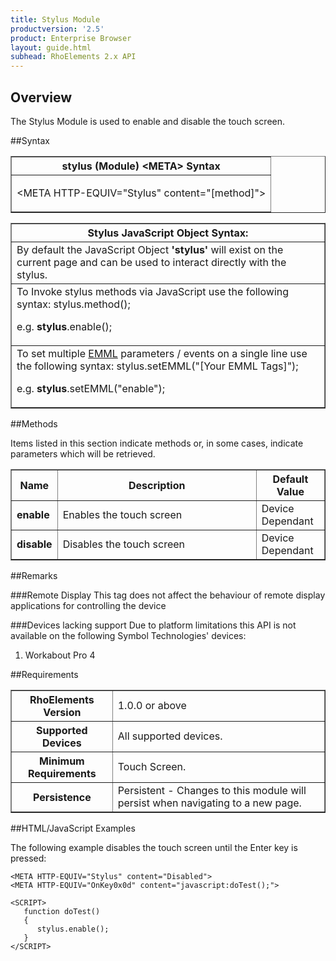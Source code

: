 ```yaml
---
title: Stylus Module
productversion: '2.5'
product: Enterprise Browser
layout: guide.html
subhead: RhoElements 2.x API
---
```


## Overview
The Stylus Module is used to enable and disable the touch screen.

##Syntax
<table class="facelift" style="width:100%" border="1" padding="5px"> <tr><th class="tableHeading">stylus (Module) &lt;META&gt; Syntax
</th></tr><tr><td class="clsSyntaxCells clsOddRow"><p>&lt;META HTTP-EQUIV="Stylus" content="[method]"&gt;</p></td></tr></table>
<table class="facelift" style="width:100%" border="1" padding="5px"> <tr><th class="tableHeading">Stylus JavaScript Object Syntax:</th></tr><tr><td class="clsSyntaxCells clsOddRow">
By default the JavaScript Object <b>'stylus'</b> will exist on the current page and can be used to interact directly with the stylus.
</td></tr><tr><td class="clsSyntaxCells clsEvenRow">
To Invoke stylus methods via JavaScript use the following syntax: stylus.method();
<P />e.g. <b>stylus</b>.enable();
</td></tr><tr><td class="clsSyntaxCells clsEvenRow">							
To set multiple <a href="/rhoelements/EMMLOverview">EMML</a> parameters / events on a single line use the following syntax: stylus.setEMML("[Your EMML Tags]");
<P />
e.g. <b>stylus</b>.setEMML("enable");							
</td></tr></table>	

##Methods


Items listed in this section indicate methods or, in some cases, indicate parameters which will be retrieved.

<table class="facelift" style="width:100%" border="1" padding="5px"> <col width="10%" /><col width="68%" /><col width="22%" /><tr><th class="tableHeading">Name</th><th class="tableHeading">Description</th><th class="tableHeading">Default Value</th></tr><tr><td class="clsSyntaxCells clsOddRow"><b>enable</b></td><td class="clsSyntaxCells clsOddRow">Enables the touch screen</td><td class="clsSyntaxCells clsOddRow">Device Dependant</td></tr><tr><td class="clsSyntaxCells clsEvenRow"><b>disable</b></td><td class="clsSyntaxCells clsEvenRow">Disables the touch screen</td><td class="clsSyntaxCells clsEvenRow">Device Dependant</td></tr></table>





##Remarks


###Remote Display
This tag does not affect the behaviour of remote display applications for controlling the device

###Devices lacking support
Due to platform limitations this API is not available on the following Symbol Technologies' devices:

1. Workabout Pro 4


##Requirements

<table class="facelift" style="width:100%" border="1" padding="5px"> <tr><th class="tableHeading">RhoElements Version</th><td class="clsSyntaxCell clsEvenRow">1.0.0 or above
</td></tr><tr><th class="tableHeading">Supported Devices</th><td class="clsSyntaxCell clsOddRow">All supported devices.</td></tr><tr><th class="tableHeading">Minimum Requirements</th><td class="clsSyntaxCell clsOddRow">Touch Screen.</td></tr><tr><th class="tableHeading">Persistence</th><td class="clsSyntaxCell clsEvenRow">Persistent - Changes to this module will persist when navigating to a new page.</td></tr></table>


##HTML/JavaScript Examples

The following example disables the touch screen until the Enter key is pressed:

	<META HTTP-EQUIV="Stylus" content="Disabled">
	<META HTTP-EQUIV="OnKey0x0d" content="javascript:doTest();">
	
	<SCRIPT>
	   function doTest()
	   {
	      stylus.enable();
	   }
	</SCRIPT>
	





